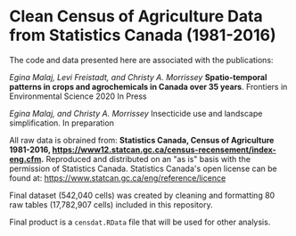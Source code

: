 # Clean Census of Agriculture Data from Statistics Canada (1981-2016) 

The code and data presented here are associated with the publications:

*Egina Malaj, Levi Freistadt, and Christy A. Morrissey* **Spatio-temporal patterns in crops and agrochemicals in Canada over 35 years**. Frontiers in Environmental Science 2020 In Press

*Egina Malaj, and Christy A. Morrissey* Insecticide use and landscape simplification. In preparation

All raw data is obrained from: **Statistics Canada, Census of Agriculture 1981-2016, https://www12.statcan.gc.ca/census-recensement/index-eng.cfm.** Reproduced and distributed on an "as is" basis with the permission of Statistics Canada. Statistics Canada's open license can be found at: https://www.statcan.gc.ca/eng/reference/licence

Final dataset (542,040 cells) was created by cleaning and formatting 80 raw tables (17,782,907 cells) included in this repository.

Final product is a `censdat.RData` file that will be used for other analysis.
